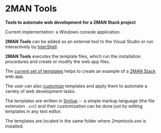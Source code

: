 # 2MAN Tools

**Tools to automate web development for a 2MAN Stack project**

Current implementation: a Windows console application.
 
**2MAN Tools** can be added as an external tool to the Visual Studio or
run interactively by [InterShell](https://github.com/mikesoloviev/intershell).

**2MAN Tools** executes the template files, which run the installation 
procedures and create or modify the web app files. 

The [current set of templates](./03-Templates) helps to create 
an example of a [2MAN Stack](https://github.com/mikesoloviev/2man-stack)
web app. 

The user can also [customize](./04-Customization) templates 
and apply them to automate a variety of web development tasks.

The templates are written in [Smilup](./05-Smilup) -- a simple 
markup language (the file extension `.sut`) and their 
customization can be done just by editing templates in any text editor.

The templates are located in the same folder where _2mantools.exe_ 
is installed.
